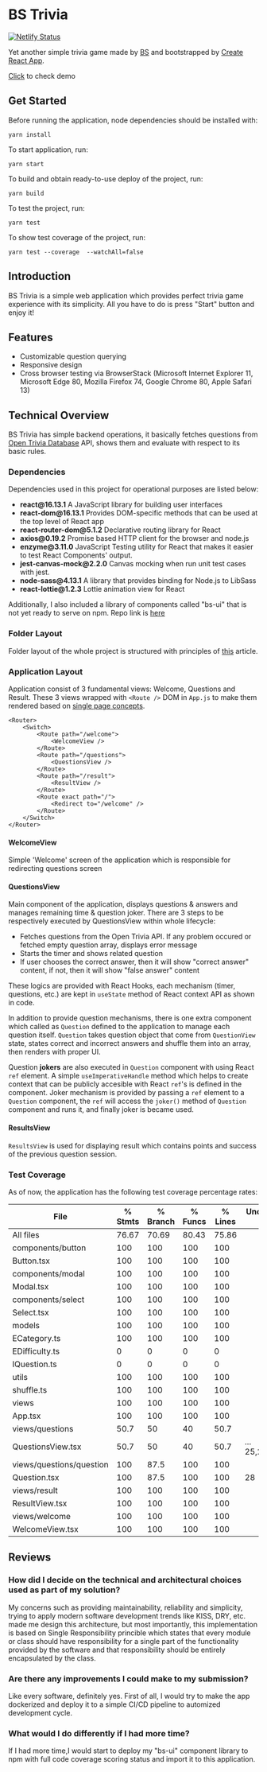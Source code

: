 # BS Trivia

[![Netlify Status](https://api.netlify.com/api/v1/badges/b6c647c2-4b7f-45ad-b7e4-d1ec39a2cd6d/deploy-status)](https://app.netlify.com/sites/boring-johnson-478048/deploys)

Yet another simple trivia game made by [BS](https://berksevgi95.github.io/me/) and bootstrapped by [Create React App](https://github.com/facebook/create-react-app).

[Click](https://boring-johnson-478048.netlify.app) to check demo

## Get Started

Before running the application, node dependencies should be installed with:
```
yarn install
```
To start application, run:
```
yarn start
```
To build and obtain ready-to-use deploy of the project, run:
```
yarn build
```
To test the project, run: 
```
yarn test
```
To show test coverage of the project, run:
```
yarn test --coverage  --watchAll=false
```

## Introduction

BS Trivia is a simple web application which provides perfect trivia game experience with its simplicity. All you have to do is press "Start" button and enjoy it!

## Features

<ul>
    <li>Customizable question querying</li>
    <li>Responsive design</li>
    <li>Cross browser testing via BrowserStack (Microsoft Internet Explorer 11, Microsoft Edge 80, Mozilla Firefox 74, Google Chrome 80, Apple Safari 13)</li>
</ul>

## Technical Overview

BS Trivia has simple backend operations, it basically fetches questions from [Open Trivia Database](https://opentdb.com/) API, shows them and evaluate with respect to its basic rules.

### Dependencies

Dependencies used in this project for operational purposes are listed below:

<ul>
    <li><b>react@16.13.1</b> A JavaScript library for building user interfaces</li>
    <li><b>react-dom@16.13.1</b> Provides DOM-specific methods that can be used at the top level of React app</li>
    <li><b>react-router-dom@5.1.2</b> Declarative routing library for React</li>
    <li><b>axios@0.19.2</b> Promise based HTTP client for the browser and node.js</li>
    <li><b>enzyme@3.11.0</b> JavaScript Testing utility for React that makes it easier to test React Components' output.</li>
    <li><b>jest-canvas-mock@2.2.0</b> Canvas mocking when run unit test cases with jest.</li>
    <li><b>node-sass@4.13.1</b> A library that provides binding for Node.js to LibSass</li>
    <li><b>react-lottie@1.2.3</b> Lottie animation view for React</li>
</ul>

Additionally, I also included a library of components called "bs-ui" that is not yet ready to serve on npm. Repo link is [here](https://github.com/berksevgi95/bs-ui)

### Folder Layout

Folder layout of the whole project is structured with principles of [this](https://medium.com/@alexmngn/how-to-better-organize-your-react-applications-2fd3ea1920f1) article.

### Application Layout
Application consist of 3 fundamental views: Welcome, Questions and Result. These 3 views wrapped with `<Route />` DOM in `App.js` to make them rendered based on [single page concepts](https://dzone.com/articles/how-single-page-web-applications-actually-work).

```
<Router>
    <Switch>
        <Route path="/welcome">
            <WelcomeView />
        </Route>
        <Route path="/questions">
            <QuestionsView />
        </Route>
        <Route path="/result">
            <ResultView />
        </Route>
        <Route exact path="/">
            <Redirect to="/welcome" />
        </Route>
    </Switch>
</Router>
```

#### WelcomeView
Simple 'Welcome' screen of the application which is responsible for redirecting questions screen

#### QuestionsView
Main component of the application, displays questions & answers and manages remaining time & question joker. There are 3 steps to be respectively executed by QuestionsView within whole lifecycle:

<ul>
    <li>Fetches questions from the Open Trivia API. If any problem occured or fetched empty question array, displays error message</li>
    <li>Starts the timer and shows related question</li>
    <li>If user chooses the correct answer, then it will show "correct answer" content, if not, then it will show "false answer" content</li>
</ul>

These logics are provided with React Hooks, each mechanism (timer, questions, etc.) are kept in `useState` method of React context API as shown in code.

In addition to provide question mechanisms, there is one extra component which called as `Question` defined to the application to manage each question itself. `Question` takes question object that come from `QuestionView` state, states correct and incorrect answers and shuffle them into an array, then renders with proper UI.

Question <b>jokers</b> are also executed in `Question` component with using React `ref` element. A simple `useImperativeHandle` method which helps to create context that can be publicly accesible with React `ref`'s is defined in the component. Joker mechanism is provided by passing a `ref` element to a `Question` component, the `ref` will access the `joker()` method of `Question` component and runs it, and finally joker is became used.

#### ResultsView
`ResultsView` is used for displaying result which contains points and success of the previous question session. 

### Test Coverage

As of now, the application has the following test coverage percentage rates:


File                      |  % Stmts | % Branch |  % Funcs |  % Lines | Uncovered Line #s |
--------------------------|----------|----------|----------|----------|-------------------|
All files                 |    76.67 |    70.69 |    80.43 |    75.86 |                   |
 components/button        |      100 |      100 |      100 |      100 |                   |
  Button.tsx              |      100 |      100 |      100 |      100 |                   |
 components/modal         |      100 |      100 |      100 |      100 |                   |
  Modal.tsx               |      100 |      100 |      100 |      100 |                   |
 components/select        |      100 |      100 |      100 |      100 |                   |
  Select.tsx              |      100 |      100 |      100 |      100 |                   |
 models                   |      100 |      100 |      100 |      100 |                   |
  ECategory.ts            |      100 |      100 |      100 |      100 |                   |
  EDifficulty.ts          |        0 |        0 |        0 |        0 |                   |
  IQuestion.ts            |        0 |        0 |        0 |        0 |                   |
 utils                    |      100 |      100 |      100 |      100 |                   |
  shuffle.ts              |      100 |      100 |      100 |      100 |                   |
 views                    |      100 |      100 |      100 |      100 |                   |
  App.tsx                 |      100 |      100 |      100 |      100 |                   |
 views/questions          |     50.7 |       50 |       40 |     50.7 |                   |
  QuestionsView.tsx       |     50.7 |       50 |       40 |     50.7 |... 25,226,227,255 |
 views/questions/question |      100 |     87.5 |      100 |      100 |                   |
  Question.tsx            |      100 |     87.5 |      100 |      100 |                28 |
 views/result             |      100 |      100 |      100 |      100 |                   |
  ResultView.tsx          |      100 |      100 |      100 |      100 |                   |
 views/welcome            |      100 |      100 |      100 |      100 |                   |
  WelcomeView.tsx         |      100 |      100 |      100 |      100 |                   |


## Reviews

### How did I decide on the technical and architectural choices used as part of my solution?

My concerns such as providing maintainability, reliability and simplicity, trying to apply modern software development trends like KISS, DRY, etc. made me design this architecture, but most importantly, this implementation is based on Single Responsibility princible which states that every module or class should have responsibility for a single part of the functionality provided by the software and that responsibility should be entirely encapsulated by the class.

### Are there any improvements I could make to my submission?

Like every software, definitely yes. First of all, I would try to make the app dockerized and deploy it to a simple CI/CD pipeline to automized development cycle.

### What would I do differently if I had more time?

If I had more time,I would start to deploy my "bs-ui" component library to npm with full code coverage scoring status and import it to this application.

